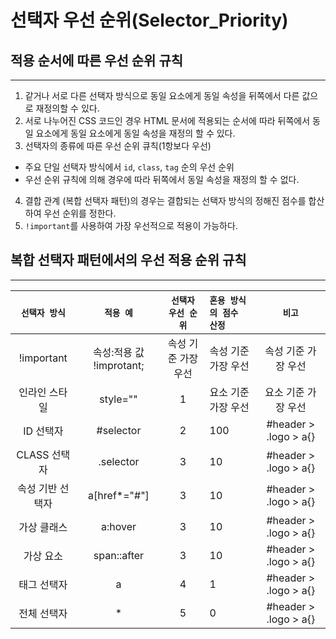 # 선택자 우선 순위(Selector_Priority)

## 적용 순서에 따른 우선 순위 규칙

---

1. 같거나 서로 다른 선택자 방식으로 동일 요소에게 동일 속성을 뒤쪽에서 다른 값으로 재정의할 수 있다.
2. 서로 나누어진 CSS 코드인 경우 HTML 문서에 적용되는 순서에 따라 뒤쪽에서 동일 요소에게 동일 요소에게 동일 속성을 재정의 할 수 있다.
3. 선택자의 종류에 따른 우선 순위 큐칙(1항보다 우선)

- 주요 단일 선택자 방식에서 `id`, `class`, `tag` 순의 우선 순위
- 우선 순위 규칙에 의해 경우에 따라 뒤쪽에서 동일 속성을 재정의 할 수 없다.

4. 결합 관계 (복합 선택자 패턴)의 경우는 결합되는 선택자 방식의 정해진 점수를 합산하여 우선 순위를 정한다.
5. `!important`를 사용하여 가장 우선적으로 적용이 가능하다.

## 복합 선택자 패턴에서의 우선 적용 순위 규칙

---

|  `선택자 방식`   |        `적용 예`         | `선택자 우선 순위`  | `혼용 방식의 점수 산정` |        `비고`         |
| :--------------: | :----------------------: | :-----------------: | :---------------------- | :-------------------: |
|    !important    | 속성:적용 값 !improtant; | 속성 기준 가장 우선 | 속성 기준 가장 우선     |  속성 기준 가장 우선  |
|  인라인 스타일   |         style=""         |          1          | 요소 기준 가장 우선     |  요소 기준 가장 우선  |
|    ID 선택자     |        #selector         |          2          | 100                     | #header > .logo > a{} |
|   CLASS 선택자   |        .selector         |          3          | 10                      | #header > .logo > a{} |
| 속성 기반 선택자 |       a[href*="#"]       |          3          | 10                      | #header > .logo > a{} |
|   가상 클래스    |         a:hover          |          3          | 10                      | #header > .logo > a{} |
|    가상 요소     |       span::after        |          3          | 10                      | #header > .logo > a{} |
|   태그 선택자    |            a             |          4          | 1                       | #header > .logo > a{} |
|   전체 선택자    |            \*            |          5          | 0                       | #header > .logo > a{} |
